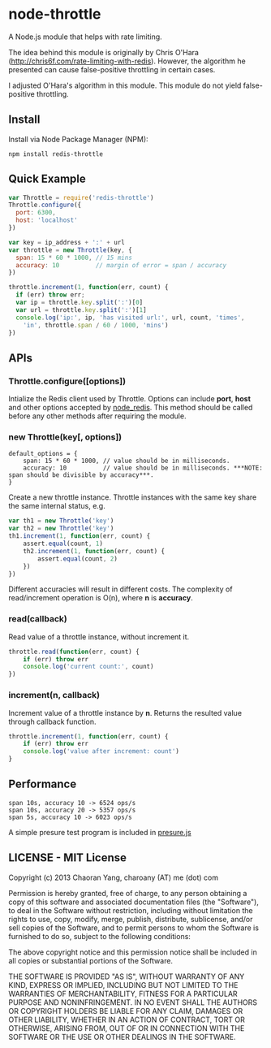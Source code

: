 node-throttle
=============

A Node.js module that helps with rate limiting.

The idea behind this module is originally by Chris O'Hara (http://chris6f.com/rate-limiting-with-redis). 
However, the algorithm he presented can cause false-positive throttling in certain cases.

I adjusted O'Hara's algorithm in this module. This module do not yield false-positive throttling.

## Install
Install via Node Package Manager (NPM):

    npm install redis-throttle

## Quick Example
```javascript
var Throttle = require('redis-throttle')
Throttle.configure({
  port: 6300,
  host: 'localhost'
})

var key = ip_address + ':' + url
var throttle = new Throttle(key, {
  span: 15 * 60 * 1000, // 15 mins
  accuracy: 10          // margin of error = span / accuracy
})

throttle.increment(1, function(err, count) {
  if (err) throw err;
  var ip = throttle.key.split(':')[0]
  var url = throttle.key.split(':')[1]
  console.log('ip:', ip, 'has visited url:', url, count, 'times', 
    'in', throttle.span / 60 / 1000, 'mins')
})
```

## APIs
### Throttle.configure([options])

Intialize the Redis client used by Throttle. 
Options can include __port__, __host__ and other options accepted by [node_redis](http://github.com/mranney/node_redis).
This method should be called before any other methods after requiring the module.

### new Throttle(key[, options])
```
default_options = {
    span: 15 * 60 * 1000, // value should be in milliseconds.
    accuracy: 10          // value should be in milliseconds. ***NOTE: span should be divisible by accuracy***.
}
```

Create a new throttle instance. Throttle instances with the same key share the same internal status, e.g.
```javascript
var th1 = new Throttle('key')
var th2 = new Throttle('key')
th1.increment(1, function(err, count) { 
    assert.equal(count, 1)
    th2.increment(1, function(err, count) {
        assert.equal(count, 2)
    })
})
```

Different accuracies will result in different costs. The complexity of read/increment operation is O(n), where __n__ is __accuracy__.

### read(callback)

Read value of a throttle instance, without increment it.
```javascript
throttle.read(function(err, count) {
    if (err) throw err
    console.log('current count:', count)
})
```

### increment(n, callback)

Increment value of a throttle instance by __n__. Returns the resulted value through callback function.
```javascript
throttle.increment(1, function(err, count) {
    if (err) throw err
    console.log('value after increment: count')
}
```

## Performance
```
span 10s, accuracy 10 -> 6524 ops/s
span 10s, accuracy 20 -> 5357 ops/s
span 5s, accuracy 10 -> 6023 ops/s
```
A simple presure test program is included in [presure.js](http://github.com/chaoran/node-throttle/blob/master/pressure.js)

## LICENSE - MIT License

Copyright (c) 2013 Chaoran Yang, charoany (AT) me (dot) com

Permission is hereby granted, free of charge, to any person
obtaining a copy of this software and associated documentation
files (the "Software"), to deal in the Software without
restriction, including without limitation the rights to use,
copy, modify, merge, publish, distribute, sublicense, and/or sell
copies of the Software, and to permit persons to whom the
Software is furnished to do so, subject to the following
conditions:

The above copyright notice and this permission notice shall be
included in all copies or substantial portions of the Software.

THE SOFTWARE IS PROVIDED "AS IS", WITHOUT WARRANTY OF ANY KIND,
EXPRESS OR IMPLIED, INCLUDING BUT NOT LIMITED TO THE WARRANTIES
OF MERCHANTABILITY, FITNESS FOR A PARTICULAR PURPOSE AND
NONINFRINGEMENT. IN NO EVENT SHALL THE AUTHORS OR COPYRIGHT
HOLDERS BE LIABLE FOR ANY CLAIM, DAMAGES OR OTHER LIABILITY,
WHETHER IN AN ACTION OF CONTRACT, TORT OR OTHERWISE, ARISING
FROM, OUT OF OR IN CONNECTION WITH THE SOFTWARE OR THE USE OR
OTHER DEALINGS IN THE SOFTWARE.
